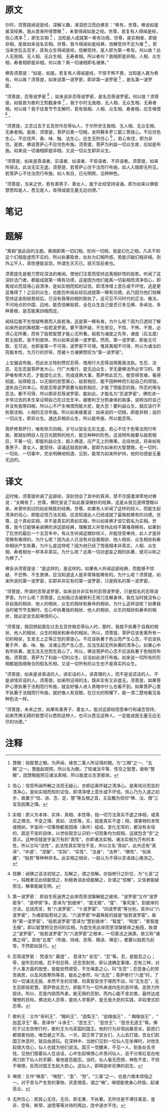 # 原文
尔时，须菩提闻说是经，深解义趣，涕泪悲泣而白佛言：“希有，世尊。佛说如是甚深经典，我从昔来所得慧眼 [^1] ，未曾得闻如是之经。世尊，若复有人得闻是经，信心清净 [^2] ，即生实相 [^3] ，当知是人成就第一希有功德。世尊，是实相者，即是非相，是故如来说名实相。世尊，我今得闻如是经典，信解受持不足为难 [^4] 。若当来世后五百岁，其有众生得闻是经，信解受持，是人即为第一希有。何以故？此人无我相、无人相、无众生相、无寿者相。所以者何？我相即是非相，人相、众生相、寿者相即是非相。何以故？离一切诸相即名诸佛。”

佛告须菩提：“如是，如是。若复有人得闻是经，不惊不怖不畏，当知是人甚为希有。何以故？须菩提，如来说第一波罗密，即非第一波罗密 [^5] ，是名第一波罗密。

“须菩提，忍辱波罗密 [^6] ，如来说非忍辱波罗密，是名忍辱波罗密。何以故？须菩提，如我昔为歌利王割截身体 [^7] ，我于尔时无我相、无人相、无众生相、无寿者相。何以故？我于往昔节节支解时，若有我相、人相、众生相、寿者相，应生嗔恨 [^8] 。

“须菩提，又念过去于五百世作忍辱仙人，于尔所世无我相、无人相、无众生相、无寿者相。是故，须菩提，菩萨应离一切相，发阿耨多罗三藐三菩提心。不应住色生心，不应住声、香、味、触、法生心，应生无所住心 [^9] 。若心有住，即为非住。是故，佛说菩萨心不应住色布施。须菩提，菩萨为利益一切众生故，应如是布施。如来说一切诸相即是非相，又说一切众生即非众生。

“须菩提，如来是真语者、实语者、如语者、不诳语者、不异语者。须菩提，如来所得法，此法无实无虚。须菩提，若菩萨心住于法而行布施，如人入暗即无所见。若菩萨心不住法而行布施，如人有目，日光明照，见种种色。

“须菩提，当来之世，若有善男子、善女人，能于此经受持读诵，即为如来以佛智慧悉知是人，悉见是人，皆得成就无量无边功德。”
# 笔记

# 题解
“离相”是此段的主题。离相即离一切幻相。世间一切相，皆是幻化之相。凡夫不知这个幻相是虚而不实的，所以执著取舍，处处为幻相所惑。若能识破幻相非相，则外尘不入，真性便能呈现，所谓生灭灭已，寂灭现前者也。

须菩提先是极力赞叹深法的难闻，使他们注意而受持这离相妙悟的般若。听闻了这深妙法门者，都能成就第一稀有功德，这是因为他们能离一切妄相而清净信心，即离戏论而显得心自清净，是如实相而知的证信，即清净增上意乐或不坏信，这是更显难得了！之后的众生，也能在听闻此经后成就第一稀有功德。此乃因为他们信解受持这金刚般若经后，已没有我等四相的取执了。这可见不问时代的正法、像法，不问地点的中国、边地，能否信解般若，全在众生自己是否已多见佛、多闻法、多种善根，是否能离四相而定。

闻经后能不生惊疑怖畏而入般若海，这是第一稀有者。为什么呢？因为已透彻了解如来所说的离相第一般若波罗密。要不落怀疑，不生邪见，不惊、不怖、不畏，必须心无所著，而有了般若智慧才能心无所著。般若为诸度之先导，诸度（后五度）若无般若，皆不到彼岸，所以如来说第一波罗密。然而，第一波罗密，即是无可取、无可说，也即是第一不可得，波罗密不可得。惟其离相不可得，所以为诸法的究极本性，为万行的宗导，而被十方诸佛赞叹为“第一波罗密”。

上文偏说布施，而此处又特别赞叹忍辱，借用行大忍辱说明离我法执。生忍、法忍、无生忍是菩萨发大心，行广大难行，度无边众生，学无量佛法所必学习的。菩萨唯有修大忍，才能度化众生，完成成佛大事。菩萨修此忍力，能受得苦难，看得彻底，站得稳当，以无限的悲愿熏心，般若相应，能不因种种而引起自己的烦恼，退失自己的本心。但是忍辱波罗密要与般若相应，才能了悟能忍的我，所忍的境与忍法，都不可得，所以即非忍辱波罗密。能如此，才能名为“忍波罗密”。佛陀进一步举过去的本生来证明自己在过去生中，被歌利王分割身体的故事，说明当时自己并没有我等四相，所以心不产生嗔恨而能大悲，能大忍！要利益众生，就应该行不执取法相、人相的无住布施。所以如来接着说：如来说的一切相，即是非相；说的一切众生，即非众生。通达非相非众生，所以能布施，所以能忍辱。

菩萨修菩萨行，唯有除灭四相，才可以契会无实无虚。若心不住于色等法而行布施，那就如明目人在日光朗照的地方，能见种种的形色。这说明布施要与般若相应，不著一切，即能利益众生，趋入佛道，庄严无上的佛果。总括地说，将来如有善男子、善女人，能受持、读诵这般若妙典，那即为如来的大智慧眼，在一切时、一切处、一切事中，完全明确地知道、见到，能常为如来所护持，他的功德是无量无边的。
# 译文
这时候，须菩提听闻了这部经，深刻领会了其中的真谛，禁不住感激涕零地对佛说：“太稀有了，世尊。佛陀宣说了如此甚深微妙的经典，这是从我见道得慧眼以来，未曾听到过的如此殊胜的经典。世尊，如果有人听闻了这样的经义，而能生起清净的信心，即能证悟万法实相，应该知道此人已经成就了最殊胜稀有的功德。世尊，这个真如实相，并不是真实的真如实相，所以如来佛才说它假名为实相。世尊，我今日能够亲闻佛陀讲这部经典，理解其义并受持此经不算难得稀有。如果到了后世的最后一个五百年中，有众生听闻这微妙经义，并能信受奉持，此人才是非常稀有难得的。为什么呢？因为此人已没有对自我相状、他人相状、众生相状和寿命相状产生执著。为什么是这样呢？因为他已经了悟我相本非真实，人相、众生相、寿者相也一样本非真实。为什么呢？远离一切对虚妄之相的执著，就可以称之为佛了。”

佛告诉须菩提说：“是这样的，是这样的。如果有人听闻这部经典，而能够不惊疑、不恐怖、不生畏惧，应当知道这人是非常殊胜稀有的。为什么呢？须菩提，如来所说的第一波罗密，实即并非实有的第一波罗密，只是假名的第一波罗密。

“须菩提，所谓的忍辱波罗密，如来说并非实有的忍辱波罗密，只是假名的忍辱波罗密。为什么呢？须菩提，比如我过去被歌利王用刀支解身体，我在当时就没有心存自我的相状、他人的相状、众生的相状和寿命的相状。为什么这样说呢？如果我当时被节节支解时，在心中执著我的相状、他人的相状、众生的相状和寿命的相状，就必定会生起嗔恨的心。

“须菩提，我回想起我在过去五百世做忍辱仙人时，那时，我就不执著于自我的相状、他人的相状、众生的相状和寿命的相状。所以，须菩提，菩萨应该舍离所有一切的相状，生发无上正等正觉的菩提心。不应该执著于色尘而产生心念，不应该执著于声、香、味、触、法诸尘而产生心念，应当生起无所执著的清净心。如果心中有所执著，就无法无住而生其心了。所以，佛说菩萨的心念不应该执著于色相而布施。须菩提，菩萨为了利益一切的众生，应当如此进行布施。如来说一切所有的形相都是因缘聚合的假名形相，又说一切所有的众生也不是真实的众生。

“须菩提，如来是讲真话的人，讲实话的人，讲真理的人，而不是说谎话的人、不是讲怪异话的人。须菩提，如来所证得的法，既非实有又非虚无。须菩提，如果菩萨心里执著于法相而行布施，就会好像人进入黑暗中什么也看不到。如果菩萨心里不执著于法相而行布施，就好像人有双眼，在日光的照耀下，能一清二楚地看见各种色法一样。

“须菩提，未来之世，如果有善男子、善女人，能对这部经信受奉行和诵念受持，如来凭佛无碍的智慧可以悉知这种人，也可以悉见这种人，一定能成就无量无边无尽的功德。”
# 注释

[^1]: 慧眼：指智慧之眼。为声闻、缘觉二乘人所证得的眼。为“三眼”之一、“五眼”之一。慧能起观照，所以名为眼。了知诸法平等、性空之智慧，故称“慧眼”。因慧眼能照见诸法真相，所以能度众生至彼岸。
[^2]: 信心：信受所闻所解之法而无疑心，亦即远离怀疑之清净心。是离戏论而显的清净心，是如实相而知的证信，即清净增上意乐或不坏信。信心乃为入道之初步，故置于“信、进、念、定、慧”等五根之首，主旨概为信仰“佛、法、僧”三宝及因果之理。
[^3]: 实相：原义为本体、实体、真相、本性等，指一切万法真实不虚之体相，或真实之理法、不变之理、真如、法性等。实，就是真实不虚；相，谓事物的本性或相状。宇宙间一切事物都是因缘（条件）组成、变化无常的，都没有永恒的、固定不变的自体，以世俗观念认识的一切现象均为假相，这就包含“空”之意义。这种空就是宇宙万有的“真性”，亦即诸法实相。诸法实相为万有的本性，所以又叫“法性”，此法性真实常住不变，所以又名“真如”。此外还有“真谛”、“中道”、“涅槃”、“实际”、“实性”、“法身”、“法界”、“佛性”、“如来藏”、“般若”等种种异名。此实相之相状，一般认为不得以言语或心推测之。
[^4]: 信解：闻佛之说法初信之，后解之，谓之信解。亦指修行之阶位，为“七圣”之一。钝根者见此经能信之，利根者读此经能解之，合谓之“信解”。又信者能破邪见，解者能破无明。
[^5]: 第一波罗密： 即自生死迷界之此岸而至涅槃解脱之彼岸。“波罗密”又作“波罗密多”、“波啰弭”多。意译为“到彼岸”、“度无极”、“度”、“事究竟”。到彼岸的方法，总括而言，有“六波罗密”、“十波罗密”、“四波罗密”等分别。其中以“六波罗密”，为诸部般若经之说。“六波罗密”中最殊胜的就是“般若波罗密”，故称“第一波罗密”。“般若波罗密”意译为“慧到彼岸”、“智度”、“明度”、“普智度无极”。即以智慧照见世间的实相，为度生死此岸而至涅槃彼岸之船筏，故谓之“波罗密”。“般若波罗密”为“六波罗密”之根本，一切善法之渊源，故又称“诸佛之母”。其他“五度”（布施、持戒、忍辱、精进、禅定），都要以般若为前导，不然即如盲行。
[^6]: 忍辱波罗密： 梵语为“ 羼提” ， 意译为“ 安忍”、“忍”等。忍，是能忍之心；辱，是所忍的境。忍不但忍辱，还忍苦耐劳，即认透确定事理。忍有三种，对于人事方面的毁誉，皆能安然顺受，不生嗔恚之心，叫“生忍”；忍受身心的劳苦病苦，以及风雨寒热等苦，能处之泰然，叫“法忍”；菩萨修行“六度”时，了知一切诸法无我、本然不生的空理，将真智安住于理而不动，叫“无生忍”，无生忍即般若慧。菩萨修此忍力，即能不为一切外来或内在的恶环境、恶势力所屈伏。所以，忍是内刚而外柔，能无限的忍耐，而内心能不变初衷，最终达成理想的目标。佛法劝人忍辱，是劝人学菩萨，是无我大悲的实践，非奴隶式的忍辱。
[^7]: 歌利王：又作“哥利王”、“羯利王”、“迦梨王”、“迦陵伽王” 、“ 羯陵伽王” 、“ 迦蓝浮王” 等。意译作“ 斗诤王”、“恶生王”、“恶世王”、“恶世无道王”等。佛陀于过去世修行时，歌利王为乌苌国的国王。他的行为非常凶暴恶劣，臣民们都很害怕他，唯恐避之不及。一次，国王带了宫女们，入山去打猎。宫女们趁国王休息时，就自由游玩。在深林中，当她们见到一位仙人在坐禅时，对他生起很大信心，仙人也就为他们说法。国王一觉醒来，不见一人，到各处去寻找，见他们围着仙人在谈话，心中生起嗔恨心并责问仙人，且不分青红皂白地用刀砍下仙人的手脚，看他是否能忍。当时，仙人毫无怨恨，神色不变，不但不嗔恨，反而对国王生起大悲心。这仙人，即释迦牟尼佛的前生。
[^8]: 嗔恨：又作“嗔恚”、“嗔怒”、“恚”、“怒”。“三毒”之一，也是六根本烦恼之一。对于苦与产生苦的事物，厌恶憎恚，谓之“嗔”。嗔恨能使身心热恼，起诸恶业。
[^9]: 无所住心：即其心无住。无住，即无著、不执著。无所住是不滞住善恶、是非、空有、断常、迷悟等等对待的两边，连中道亦不住。
